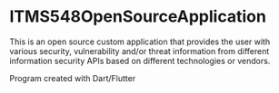 # ITMS548OpenSourceApplication
This is an open source custom application that provides the user with various security, vulnerability and/or threat information from different information security APIs based on different technologies or vendors. 

Program created with Dart/Flutter

